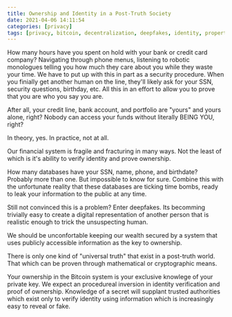 ```yaml
---
title: Ownership and Identity in a Post-Truth Society
date: 2021-04-06 14:11:54
categories: [privacy]
tags: [privacy, bitcoin, decentralization, deepfakes, identity, property, prediction]
---
```


How many hours have you spent on hold with your bank or credit card company? Navigating through phone menus, listening to robotic monologues telling you how much they care about you while they waste your time. We have to put up with this in part as a security procedure. When you finially get another human on the line, they'll likely ask for your SSN, security questions, birthday, etc. All this in an effort to allow you to prove that you are who you say you are. 

After all, your credit line, bank account, and portfolio are "yours" and yours alone, right? Nobody can access your funds without literally BEING YOU, right? 

In theory, yes. In practice, not at all. 

Our financial system is fragile and fracturing in many ways. Not the least of which is it's ability to verify identity and prove ownership.

How many databases have your SSN, name, phone, and birthdate? Probably more than one. But impossible to know for sure. Combine this with the unfortunate reality that these databases are ticking time bombs, ready to leak your information to the public at any time. 

Still not convinced this is a problem? Enter deepfakes. Its becomming trivially easy to create a digital representation of another person that is realistic enough to trick the unsuspecting human.

We should be unconfortable keeping our wealth secured by a system that uses publicly accessible information as the key to ownership.

There is only one kind of "universal truth" that exist in a post-truth world. That which can be proven through mathematical or cryptographic means. 

Your ownership in the Bitcoin system is your exclusive knowlege of your private key. We expect an procedureal inversion in identity verification and proof of ownership. Knowledge of a secret will supplant trusted authorities which exist only to verify identity using information which is increasingly easy to reveal or fake.  
